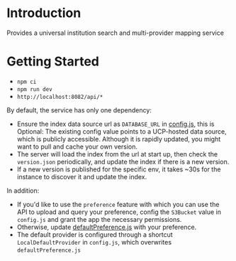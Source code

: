 # Introduction 
Provides a universal institution search and multi-provider mapping service

# Getting Started
- `npm ci`
- `npm run dev`
- `http://localhost:8082/api/*`

By default, the service has only one dependency: 
- Ensure the index data source url as `DATABASE_URL` in [config.js](./src/server/config.js), this is Optional:
  The existing config value points to a UCP-hosted data source, which is publicly accessible. Although it is rapidly updated, you might want to pull and cache your own version.
- The server will load the index from the url at start up, then check the `version.json` periodically, and update the index if there is a new version.
- If a new version is published for the specific env, it takes ~30s for the instance to discover it and update the index.  

In addition:
- If you'd like to use the `preference` feature with which you can use the API to upload and query your preference, config the `S3Bucket` value in `config.js` and grant the app the necessary permissions.
- Otherwise, update [defaultPreference.js](./src/server/defaultPreference.js) with your preference. 
- The default provider is configured through a shortcut `LocalDefaultProvider` in `config.js`, which overwrites `defaultPreference.js`
